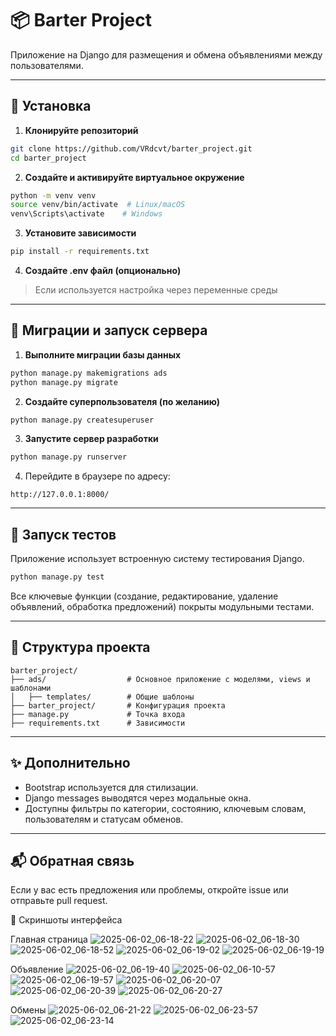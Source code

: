 # 📦 Barter Project

Приложение на Django для размещения и обмена объявлениями между пользователями.

---

## 🚀 Установка

1. **Клонируйте репозиторий**

```bash
git clone https://github.com/VRdcvt/barter_project.git
cd barter_project
```

2. **Создайте и активируйте виртуальное окружение**

```bash
python -m venv venv
source venv/bin/activate  # Linux/macOS
venv\Scripts\activate    # Windows
```

3. **Установите зависимости**

```bash
pip install -r requirements.txt
```

4. **Создайте .env файл (опционально)**

> Если используется настройка через переменные среды

---

## 🔧 Миграции и запуск сервера

1. **Выполните миграции базы данных**

```bash
python manage.py makemigrations ads
python manage.py migrate
```

2. **Создайте суперпользователя (по желанию)**

```bash
python manage.py createsuperuser
```

3. **Запустите сервер разработки**

```bash
python manage.py runserver
```

4. Перейдите в браузере по адресу:

```
http://127.0.0.1:8000/
```

---

## 🧪 Запуск тестов

Приложение использует встроенную систему тестирования Django.

```bash
python manage.py test
```

Все ключевые функции (создание, редактирование, удаление объявлений, обработка предложений) покрыты модульными тестами.

---

## 📁 Структура проекта

```
barter_project/
├── ads/                  # Основное приложение с моделями, views и шаблонами
│   ├── templates/        # Общие шаблоны
├── barter_project/       # Конфигурация проекта
├── manage.py             # Точка входа
├── requirements.txt      # Зависимости
```

---

## ✨ Дополнительно

* Bootstrap используется для стилизации.
* Django messages выводятся через модальные окна.
* Доступны фильтры по категории, состоянию, ключевым словам, пользователям и статусам обменов.

---

## 📬 Обратная связь

Если у вас есть предложения или проблемы, откройте issue или отправьте pull request.

🧪 Скриншоты интерфейса

Главная страница
![2025-06-02_06-18-22](https://github.com/user-attachments/assets/0d646fe0-9147-42f1-bd33-d4f792f00e46)
![2025-06-02_06-18-30](https://github.com/user-attachments/assets/2e732cb3-9afe-4683-b4af-9e6b60d2caef)
![2025-06-02_06-18-52](https://github.com/user-attachments/assets/c45817d4-a9a3-454c-8efe-d52be50548f5)
![2025-06-02_06-19-02](https://github.com/user-attachments/assets/42d6527c-bd53-4309-8f31-8cf69172b57f)
![2025-06-02_06-19-19](https://github.com/user-attachments/assets/3ef729fb-8a7b-4081-aa77-de6235c6c8ed)



Объявление
![2025-06-02_06-19-40](https://github.com/user-attachments/assets/6c64484d-f5d8-475c-943e-2a4520bdca33)
![2025-06-02_06-10-57](https://github.com/user-attachments/assets/6227b1d4-3c64-4cc1-93be-94a313cd6955)
![2025-06-02_06-19-57](https://github.com/user-attachments/assets/363eb10b-d172-42e6-b9b4-5c70f5840042)
![2025-06-02_06-20-07](https://github.com/user-attachments/assets/1b30fde0-82e8-4b7e-b3fc-433ad11f341f)
![2025-06-02_06-20-39](https://github.com/user-attachments/assets/88ae1229-1bdb-472e-8b74-7f81753e6ad3)
![2025-06-02_06-20-27](https://github.com/user-attachments/assets/79c5b432-116c-4500-8cc1-bf8e152de36d)



Обмены
![2025-06-02_06-21-22](https://github.com/user-attachments/assets/bdbbf5c1-7bb3-445a-8724-7c700adf3338)
![2025-06-02_06-23-57](https://github.com/user-attachments/assets/353bf2b2-1199-4672-9a18-64463fc796ab)
![2025-06-02_06-23-14](https://github.com/user-attachments/assets/be579cf6-285a-44f3-9785-741d31e0d492)


